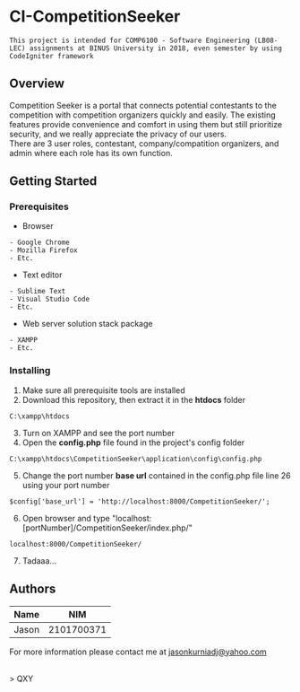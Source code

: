 # CI-CompetitionSeeker
` This project is intended for COMP6100 - Software Engineering (LB08-LEC) assignments at BINUS University in 2018, even semester by using CodeIgniter framework `

## Overview
Competition Seeker is a portal that connects potential contestants to the competition with competition organizers quickly and easily.
The existing features provide convenience and comfort in using them but still prioritize security, and we really appreciate the privacy of our users.<br/>
There are 3 user roles, contestant, company/compatition organizers, and admin where each role has its own function.

## Getting Started 
### Prerequisites
- Browser
```
- Google Chrome
- Mozilla Firefox
- Etc.
```
- Text editor
```
- Sublime Text
- Visual Studio Code
- Etc.
```
- Web server solution stack package
```
- XAMPP
- Etc.
```

### Installing
1. Make sure all prerequisite tools are installed
2. Download this repository, then extract it in the __htdocs__ folder
```
C:\xampp\htdocs
```
3. Turn on XAMPP and see the port number
4. Open the __config.php__ file found in the project's config folder
```
C:\xampp\htdocs\CompetitionSeeker\application\config\config.php
```
5. Change the port number __base url__ contained in the config.php file line 26 using your port number
```
$config['base_url'] = 'http://localhost:8000/CompetitionSeeker/';
```
6. Open browser and type "localhost:[portNumber]/CompetitionSeeker/index.php/"
```
localhost:8000/CompetitionSeeker/
``` 
7. Tadaaa...

## Authors
| Name | NIM |
| --- | --- |
| Jason | 2101700371 |

For more information please contact me at [jasonkurniadj@yahoo.com](mailto:jasonkurniadj@yahoo.com?cc=jasonkurniadj@gmail.com&subject=[GitHub]%20CI-CompetitionSeeker)

<br/>
> QXY
